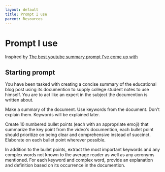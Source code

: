 ```yaml
---
layout: default
title: Prompt I use
parent: Resources
---
```


# Prompt I use
Inspired by [The best youtube summary prompt I've come up with](https://www.reddit.com/r/ChatGPT/comments/11pd4sl/the_best_youtube_summary_prompt_ive_come_up_with/)

## Starting prompt
You have been tasked with creating a concise summary of the educational blog post using its documention to supply college student notes to use himself. You are to act like an expert in the subject the documention is written about.

Make a summary of the document. Use keywords from the document. Don't explain them. Keywords will be explained later.

Create 10 numbered bullet points (each with an appropriate emoji) that summarize the key point from the video's documention, each bullet point should prioritize on being clear and comprehensive instead of succinct. Elaborate on each bullet point wherever possible.

In addition to the bullet points, extract the most important keywords and any complex words not known to the average reader as well as any acronyms mentioned. For each keyword and complex word, provide an explanation and definition based on its occurrence in the documention.